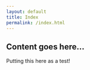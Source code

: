 ```yaml
---
layout: default
title: Index
permalink: /index.html
---
```

## Content goes here...
Putting this here as a test!